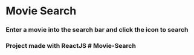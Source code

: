 # Movie Search

### Enter a movie into the search bar and click the icon to search

### Project made with ReactJS #   M o v i e - S e a r c h  
 